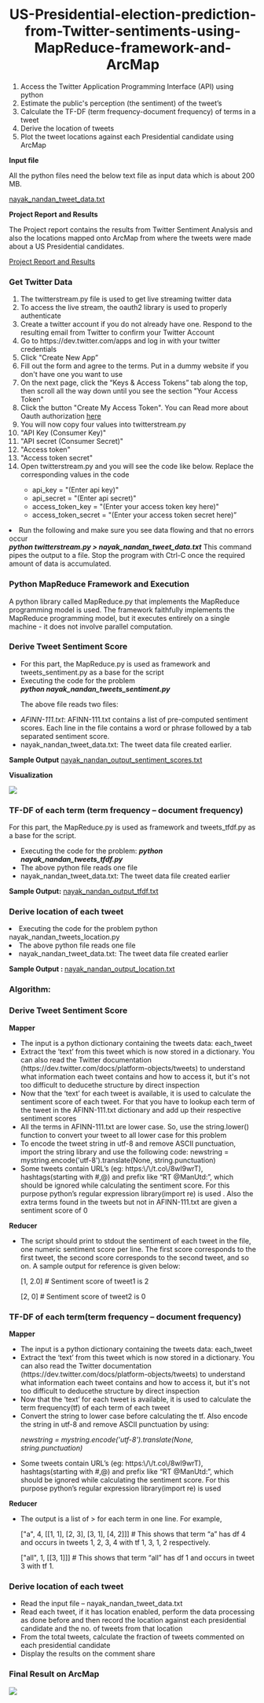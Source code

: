 <h1 align="center">US-Presidential-election-prediction-from-Twitter-sentiments-using-MapReduce-framework-and-ArcMap</h1>
<ol>
<li> Access the Twitter Application Programming Interface (API) using python</li>
<li>Estimate the public's perception (the sentiment) of the tweet’s</li> 
<li>Calculate the TF-DF (term frequency-document frequency) of terms in a tweet</li> 
<li>Derive the location of tweets</li>
<li>Plot the tweet locations against each Presidential candidate using ArcMap</li>  
</ol>

<strong>Input file</strong>

All the python files need the below text file as input data which is about 200 MB.

<a href="https://drive.google.com/folderview?id=0BxdLbeUsfPFvS1ZBMDh1OFU0bzA&usp=sharing">nayak_nandan_tweet_data.txt </a>

<strong>Project Report and Results</strong>

The Project report contains the results from Twitter Sentiment Analysis and also the locations mapped onto ArcMap from where the tweets were made about a US Presidential candidates.

<a href="https://github.com/NandanNayak/US-Presidential-election-prediction-from-Twitter-sentiments-using-MapReduce-framework-and-ArcMap/blob/master/Project_Report_And_Results.pdf">Project Report and Results</a>

<h3>Get Twitter Data</h3>
<ol>
<li>The twitterstream.py file is used to get live streaming twitter data</li>
<li>To access the live stream, the oauth2 library is used to properly authenticate</li> 
<li>Create a twitter account if you do not already have one. Respond to the resulting email from Twitter to confirm your Twitter Account</li>
<li>Go to https://dev.twitter.com/apps and log in with your twitter credentials</li>
<li>Click "Create New App”</li>
<li>Fill out the form and agree to the terms. Put in a dummy website if you don't have one you want to use</li>
<li>On the next page, click the “Keys & Access Tokens” tab along the top, then scroll all the way down until you see the section "Your Access Token"</li>
<li>Click the button "Create My Access Token". You can Read more about Oauth authorization <a href="https://pypi.python.org/pypi/oauth2/">here</a></li>
<li>You will now copy four values into twitterstream.py</li>
<li>"API Key (Consumer Key)"</li>
<li>"API secret (Consumer Secret)"</li>
<li>"Access token"</li>
<li>"Access token secret"</li>
<li>Open twitterstream.py and you will see the code like below. Replace the corresponding values in the code</li>
<ul>
<li>api_key = "(Enter api key)"</li>
<li>api_secret = "(Enter api secret)"</li>
<li>access_token_key = "(Enter your access token key here)"</li>
<li>access_token_secret = "(Enter your access token secret here)”</li>
</ol>
<li>Run the following and make sure you see data flowing and that no errors occur</li></ol>
<strong><em>python twitterstream.py > nayak_nandan_tweet_data.txt</em></strong>
This command pipes the output to a file. Stop the program with Ctrl-C once the required amount of data is accumulated.

<h3>Python MapReduce Framework and Execution</h3>
A python library called MapReduce.py that implements the MapReduce programming model is used. The framework faithfully implements the MapReduce programming model, but it executes entirely on a single machine - it does not involve parallel computation.


<h3>Derive Tweet Sentiment Score</h3>
<ul>
<li> For this part, the MapReduce.py is used as framework and tweets_sentiment.py as a base for the script</li>
<li>Executing the code for the problem</li>
<strong><em>python nayak_nandan_tweets_sentiment.py</em></strong>

<p>The above file reads two files:
<li><em>AFINN-111.txt</em>: AFINN-111.txt contains a list of pre-computed sentiment scores. Each line in the file contains a word or phrase followed by a tab separated sentiment score. </li>
<li>nayak_nandan_tweet_data.txt: The tweet data file created earlier.</li></ul></p>

<strong>Sample Output</strong>
<a href="https://github.com/NandanNayak/US-Presidential-election-prediction-from-Twitter-sentiments-using-MapReduce-framework-and-ArcMap/blob/master/nayak_nandan_output_sentiment_scores.txt">nayak_nandan_output_sentiment_scores.txt</a>

<p><strong>Visualization</strong></p>
<img src="https://github.com/NandanNayak/US-Presidential-election-prediction-from-Twitter-sentiments-using-MapReduce-framework-and-ArcMap/blob/master/ElectionPrediction.png" align="center"/>

<h3> TF-DF of each term (term frequency – document frequency)</h3>

For this part, the MapReduce.py is used as framework and tweets_tfdf.py as a base for the script.
<ul>
<li>Executing the code for the problem:
<strong><em>python nayak_nandan_tweets_tfdf.py</em></strong>
<li>The above python file reads one file</li>
<li>nayak_nandan_tweet_data.txt: The tweet data file created earlier</li>
</ul>
<strong>Sample Output:</strong>
<a href="https://github.com/NandanNayak/US-Presidential-election-prediction-from-Twitter-sentiments-using-MapReduce-framework-and-ArcMap/blob/master/nayak_nandan_output_tfdf.txt">nayak_nandan_output_tfdf.txt</a>

<h3> Derive location of each tweet</h3>
</ul>
<li>Executing the code for the problem
python nayak_nandan_tweets_location.py 
<li>The above python file reads one file</li>
<li>nayak_nandan_tweet_data.txt: The tweet data file created earlier</li>
</ul>

<strong>Sample Output : </strong>
<a href="https://github.com/NandanNayak/US-Presidential-election-prediction-from-Twitter-sentiments-using-MapReduce-framework-and-ArcMap/blob/master/nayak_nandan_output_location.txt">nayak_nandan_output_location.txt</a>



<h3>Algorithm:</h3>
<h3>Derive Tweet Sentiment Score</h3>
<strong>Mapper</strong>
<ul>
<li>The input is a python dictionary containing the tweets data: each_tweet</li>
<li>Extract the ‘text’ from this tweet which is now stored in a dictionary. You can also read the Twitter documentation (https://dev.twitter.com/docs/platform-objects/tweets) to understand what information each tweet contains and how to access it, but it's not too difficult to deducethe structure by direct inspection</li>
<li>Now that the ‘text’ for each tweet is available, it is used to calculate the sentiment score of each tweet. For that you have to lookup each term of the tweet in the AFINN-111.txt dictionary and add up their respective sentiment scores</li>
<li>All the terms in AFINN-111.txt are lower case. So, use the string.lower() function to convert your tweet to all lower case for this problem</li>
<li>To encode the tweet string in utf-8 and remove ASCII punctuation, import the string library and use the following code:
newstring = mystring.encode('utf-8').translate(None, string.punctuation)</li>
<li>Some tweets contain URL’s (eg: https:\/\/t.co\/8wl9wrT), hashtags(starting with #,@) and prefix like “RT @ManUtd:”, which should be ignored while calculating the sentiment score. For this purpose python’s  regular expression library(import re) is used . Also the extra terms found in the tweets but not in AFINN-111.txt are given a sentiment score of 0</li>
</ul>
<strong>Reducer</strong>
<ul>
<li>The script should print to stdout the sentiment of each tweet in the file, one numeric sentiment score per line. The first score corresponds to the first tweet, the second score corresponds to the second tweet, and so on. A sample output for reference is given below:
<p>[1, 2.0] # Sentiment score of tweet1 is 2</p>
<p>[2, 0] # Sentiment score of tweet2 is 0</p></li>
</ul>


<h3>TF-DF of each term(term frequency – document frequency)</h3>
<strong>Mapper</strong>
<ul>
<li>The input is a python dictionary containing the tweets data: each_tweet</li>
<li>Extract the ‘text’ from this tweet which is now stored in a dictionary. You can also read the Twitter documentation (https://dev.twitter.com/docs/platform-objects/tweets) to understand what information each tweet contains and how to access it, but it's not too difficult to deducethe structure by direct inspection</li>
<li>Now that the ‘text’ for each tweet is available, it is used to calculate the term frequency(tf) of each term of each tweet</li>
<li>Convert the string to lower case before calculating the tf. Also encode the string in utf-8 and remove ASCII punctuation by using:
<p><em>newstring = mystring.encode('utf-8').translate(None, string.punctuation)</em></p>
<li>Some tweets contain URL’s (eg: https:\/\/t.co\/8wl9wrT), hashtags(starting with #,@) and prefix like “RT @ManUtd:”, which should be ignored while calculating the sentiment score. For this purpose python’s  regular expression library(import re) is used</li>
</ul>

<strong>Reducer</strong>
<ul>
<li>The output is a list of <term, df, a list of <tweet_no,tf>> for each term in one line.  For example,
<p>["a", 4, [[1, 1], [2, 3], [3, 1], [4, 2]]] # This shows that term “a” has df 4 and occurs in tweets 1, 2, 3, 4 with tf 1, 3, 1, 2 respectively.</p>
<p>["all", 1, [[3, 1]]] # This shows that term “all” has df 1 and occurs in tweet 3 with tf 1.</p></li>
</ul>

<h3> Derive location of each tweet</h3>
<ul>
<li>Read the input file – nayak_nandan_tweet_data.txt</li>
<li>Read each tweet, if it has location enabled, perform the data processing as done before and then record the location against each presidential candidate and the no. of tweets from that location</li>
<li>From the total tweets, calculate the fraction of tweets commented on each presidential candidate</li>
<li>Display the results on the comment share</li>
</ul>

<h3>Final Result on ArcMap</h3>
<img src="https://github.com/NandanNayak/US-Presidential-election-prediction-from-Twitter-sentiments-using-MapReduce-framework-and-ArcMap/blob/master/ResultOnArcMap.png" />
